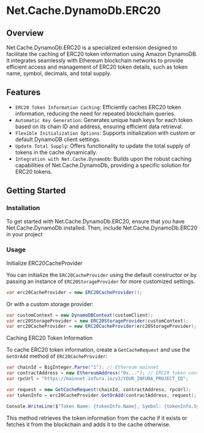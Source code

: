 # Net.Cache.DynamoDb.ERC20

## Overview

Net.Cache.DynamoDb.ERC20 is a specialized extension designed to facilitate the caching of ERC20 token information using Amazon DynamoDB.
It integrates seamlessly with Ethereum blockchain networks to provide efficient access and management of ERC20 token details, such as token name, symbol, decimals, and total supply.

## Features

- `ERC20 Token Information Caching`: Efficiently caches ERC20 token information, reducing the need for repeated blockchain queries.
- `Automatic Key Generation`: Generates unique hash keys for each token based on its chain ID and address, ensuring efficient data retrieval.
- `Flexible Initialization Options`: Supports initialization with custom or default DynamoDB client settings.
- `Update Total Supply`: Offers functionality to update the total supply of tokens in the cache dynamically.
- `Integration with Net.Cache.DynamoDb`: Builds upon the robust caching capabilities of Net.Cache.DynamoDb, providing a specific solution for ERC20 tokens.


## Getting Started

### Installation

To get started with Net.Cache.DynamoDb.ERC20, ensure that you have Net.Cache.DynamoDb installed.
Then, include Net.Cache.DynamoDb.ERC20 in your project

### Usage

Initialize ERC20CacheProvider

You can initialize the `ERC20CacheProvider` using the default constructor or by passing an instance of `ERC20StorageProvider` for more customized settings.

```csharp
var erc20CacheProvider = new ERC20CacheProvider();
```

Or with a custom storage provider:

```csharp
var customContext = new DynamoDBContext(customClient);
var erc20StorageProvider = new ERC20StorageProvider(customContext);
var erc20CacheProvider = new ERC20CacheProvider(erc20StorageProvider);
```

Caching ERC20 Token Information

To cache ERC20 token information, create a `GetCacheRequest` and use the `GetOrAdd` method of `ERC20CacheProvider`:

```csharp
var chainId = BigInteger.Parse("1"); // Ethereum mainnet
var contractAddress = new EthereumAddress("0x..."); // ERC20 token contract address
var rpcUrl = "https://mainnet.infura.io/v3/YOUR_INFURA_PROJECT_ID";

var request = new GetCacheRequest(chainId, contractAddress, rpcUrl);
var tokenInfo = erc20CacheProvider.GetOrAdd(contractAddress, request);

Console.WriteLine($"Token Name: {tokenInfo.Name}, Symbol: {tokenInfo.Symbol}");
```

This method retrieves the token information from the cache if it exists or fetches it from the blockchain and adds it to the cache otherwise.
